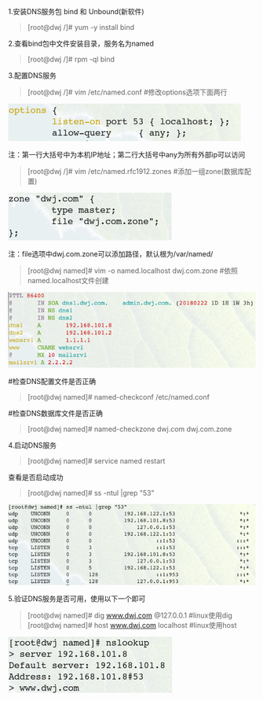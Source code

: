 1.安装DNS服务包 bind 和 Unbound(新软件)
>[root@dwj /]# yum -y install bind

2.查看bind包中文件安装目录，服务名为named
>[root@dwj /]# rpm -ql bind

3.配置DNS服务
>[root@dwj /]# vim /etc/named.conf        #修改options选项下面两行

![image](https://github.com/dwjlw1314/DWJ-PROJECT/raw/master/PictureSource/1.3.1.png)

注：第一行大括号中为本机IP地址；第二行大括号中any为所有外部ip可以访问

>[root@dwj /]# vim /etc/named.rfc1912.zones   #添加一组zone(数据库配置)

![image](https://github.com/dwjlw1314/DWJ-PROJECT/raw/master/PictureSource/1.3.2.png)

注：file选项中dwj.com.zone可以添加路径，默认根为/var/named/

>[root@dwj named]# vim -o named.localhost dwj.com.zone       #依照named.localhost文件创建

![image](https://github.com/dwjlw1314/DWJ-PROJECT/raw/master/PictureSource/1.3.3.png)

#检查DNS配置文件是否正确
>[root@dwj named]# named-checkconf /etc/named.conf<br>

#检查DNS数据库文件是否正确
>[root@dwj named]# named-checkzone dwj.com dwj.com.zone

4.启动DNS服务
>[root@dwj named]# service named restart

查看是否启动成功
>[root@dwj named]# ss -ntul |grep "53"

![image](https://github.com/dwjlw1314/DWJ-PROJECT/raw/master/PictureSource/1.3.4.png)

5.验证DNS服务是否可用，使用以下一个即可
>[root@dwj named]# dig www.dwj.com @127.0.0.1                         #linux使用dig <br>
>[root@dwj named]# host www.dwj.com localhost                          #linux使用host

![image](https://github.com/dwjlw1314/DWJ-PROJECT/raw/master/PictureSource/1.3.5.png)
